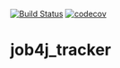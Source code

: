 [![Build Status](https://travis-ci.com/NikolayPol/job4j_tracker.svg?branch=master)](https://travis-ci.com/NikolayPol/job4j_tracker)
[![codecov](https://codecov.io/gh/NikolayPol/job4j_tracker/branch/master/graph/badge.svg?token=NI161FNEW2)](https://codecov.io/gh/NikolayPol/job4j_tracker)

# job4j_tracker